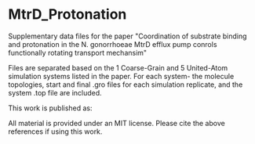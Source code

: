 # MtrD_Protonation

Supplementary data files for the paper "Coordination of substrate binding and protonation in the N. gonorrhoeae MtrD efflux pump conrols functionally rotating transport mechansim"

Files are separated based on the 1 Coarse-Grain and 5 United-Atom simulation systems listed in the paper. For each system- the molecule topologies, start and final .gro files for each simulation replicate, and the system .top file are included. 

This work is published as:

All material is provided under an MIT license. Please cite the above references if using this work. 
